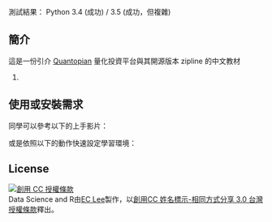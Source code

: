 <!-- title: Quantopian 與 zipline 推廣教材 -->
<!-- subtitle: 版本號：v1.0 -->

測試結果： Python 3.4 (成功)  / 3.5 (成功，但複雜)

## 簡介

這是一份引介 [Quantopian](http://quantopian.com/) 量化投資平台與其開源版本 zipline 的中文教材

1. 

## 使用或安裝需求

同學可以參考以下的上手影片：


或是依照以下的動作快速設定學習環境：


## License

<a rel="license" href="http://creativecommons.org/licenses/by-sa/3.0/tw/"><img alt="創用 CC 授權條款" style="border-width:0" src="https://i.creativecommons.org/l/by-sa/3.0/tw/88x31.png" /></a><br /><span xmlns:dct="http://purl.org/dc/terms/" href="http://purl.org/dc/dcmitype/Text" property="dct:title" rel="dct:type">Data Science and R</span>由<a xmlns:cc="http://creativecommons.org/ns#" href="https://github.com/eclee/Quantopian/" property="cc:attributionName" rel="cc:attributionURL">EC Lee</a>製作，以<a rel="license" href="http://creativecommons.org/licenses/by-sa/3.0/tw/">創用CC 姓名標示-相同方式分享 3.0 台灣 授權條款</a>釋出。
